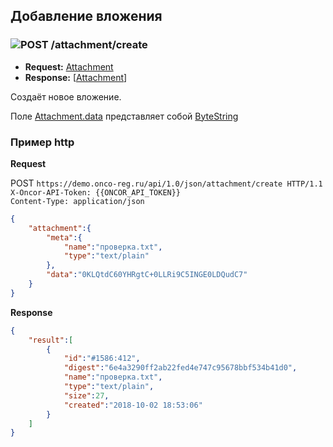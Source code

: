 ## Добавление вложения



### ![POST](../../../img/post.png) /attachment/create
* **Request:** [Attachment](../../../types/types.md#com.siams.med.api.Attachment) 
* **Response:** [[Attachment](../../../types/types.md#com.siams.med.api.Attachment)]

Создаёт новое вложение. 

Поле [Attachment.data](../../../types/types.md#com.siams.med.api.Attachment) представляет собой [ByteString](../../../types/types.md#scalar-value-types)


### Пример http

**Request**

POST `https://demo.onco-reg.ru/api/1.0/json/attachment/create HTTP/1.1`  
`X-Oncor-API-Token: {{ONCOR_API_TOKEN}}`  
`Content-Type: application/json`

```json
{
    "attachment":{
        "meta":{
            "name":"проверка.txt",
            "type":"text/plain"
        },
        "data":"0KLQtdC60YHRgtC+0LLRi9C5INGE0LDQudC7"
    }
}
```

**Response**
```json
{
    "result":[
        {
            "id":"#1586:412",
            "digest":"6e4a3290ff2ab22fed4e747c95678bbf534b41d0",
            "name":"проверка.txt",
            "type":"text/plain",
            "size":27,
            "created":"2018-10-02 18:53:06"
        }
    ]
}
```